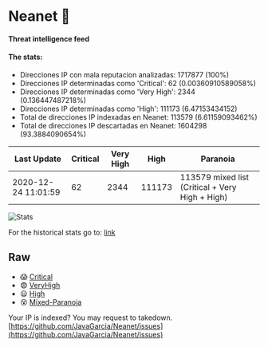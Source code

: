 # Neanet :hocho:
#### Threat intelligence feed
#### The stats:

- Direcciones IP con mala reputacion analizadas: 1717877 (100%)
- Direcciones IP determinadas como 'Critical':  62 (0.00360910589058%)
- Direcciones IP determinadas como 'Very High':  2344 (0.136447487218%)
- Direcciones IP determinadas como 'High':  111173 (6.47153434152)
- Total de direcciones IP indexadas en Neanet:  113579 (6.61159093462%)
- Total de direcciones IP descartadas en Neanet:  1604298 (93.3884090654%)

| Last Update | Critical | Very High | High | Paranoia |
| --- | --- | --- | --- | --- |
| 2020-12-24 11:01:59 | 62 | 2344 | 111173 | 113579 mixed list (Critical + Very High + High)|

![Stats](https://docs.google.com/spreadsheets/d/e/2PACX-1vSnaNMIXVabIpDJjufMlzH7poXnshF3mgd8Is1g9ytUEzVsP5my4Trn8f-xkoLLQ38xpL3HtmUexLo6/pubchart?oid=501124687&format=image)

For the historical stats go to: [link](/stats.csv)
## Raw
- :scream: [Critical](https://raw.githubusercontent.com/JavaGarcia/Neanet/master/blacklists/neanet_critical.txt)
- :fearful: [VeryHigh](https://raw.githubusercontent.com/JavaGarcia/Neanet/master/blacklists/neanet_veryHigh.txtt)
- :frowning: [High](https://raw.githubusercontent.com/JavaGarcia/Neanet/master/blacklists/neanet_high.txt)
- :dizzy_face: [Mixed-Paranoia](https://raw.githubusercontent.com/JavaGarcia/Neanet/master/blacklists/neanet_all.txt)


Your IP is indexed? You may request to takedown. [https://github.com/JavaGarcia/Neanet/issues](https://github.com/JavaGarcia/Neanet/issues)



























































































































































































































































































































































































































































































































































































































































































































































































































































































































































































































































































































































































































































































































































































































































































































































































































































































































































































































































































































































































































































































































































































































































































































































































































































































































































































































































































































































































































































































































































































































































































































